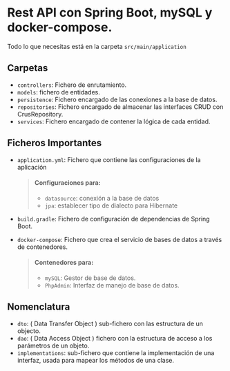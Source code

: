 # Rest API con Spring Boot, mySQL y docker-compose.

Todo lo que necesitas está en la carpeta `src/main/application`

## Carpetas
  - `controllers`: Fichero de enrutamiento.
  - `models`: fichero de entidades.
  - `persistence`: Fichero encargado de las conexiones a la base de datos.
  - `repositories`: Fichero encargado de almacenar las interfaces CRUD con CrusRepository.
  - `services`: Fichero encargado de contener la lógica de cada entidad.

## Ficheros Importantes
  - `application.yml`: Fichero que contiene las configuraciones de la aplicación
    > #### Configuraciones para:
    > - `datasource`: conexión a la base de datos
    > - `jpa`: establecer tipo de dialecto para Hibernate
      
  - `build.gradle`: Fichero de configuración de dependencias de Spring Boot.
    
  - `docker-compose`: Fichero que crea el servicio de bases de datos a través de contenedores.
    > #### Contenedores para:
    > - `mySQL`: Gestor de base de datos.
    > - `PhpAdmin`: Interfaz de manejo de base de datos.

## Nomenclatura
  - `dto`: ( Data Transfer Object ) sub-fichero con las estructura de un objecto.
  - `dao`: ( Data Access Object ) fichero con la estructura de acceso a los parámetros de un objeto.
  - `implementations`: sub-fichero que contiene la implementación de una interfaz, usada para mapear los métodos de una clase.
